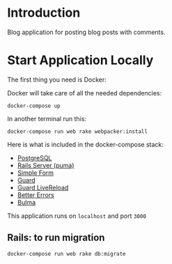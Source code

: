 # Introduction

Blog application for posting blog posts with comments.

# Start Application Locally

The first thing you need is Docker:

Docker will take care of all the needed dependencies:

```
docker-compose up
```
In another terminal run this:

```
docker-compose run web rake webpacker:install
```

Here is what is included in the docker-compose stack:
- [PostgreSQL](https://github.com/ged/ruby-pg)
- [Rails Server (puma)](https://puma.io/)
- [Simple Form](https://github.com/plataformatec/simple_form)
- [Guard](https://github.com/guard/guard)
- [Guard LiveReload](https://github.com/guard/guard-livereload)
- [Better Errors](https://rubygems.org/gems/better_errors) 
- [Bulma](https://github.com/joshuajansen/bulma-rails)

This application runs on `localhost` and port `3000`

## Rails: to run migration

```
docker-compose run web rake db:migrate
```      
